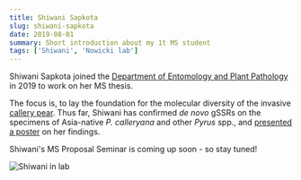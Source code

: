 ```yaml
---
title: Shiwani Sapkota
slug: shiwani-sapkota
date: 2019-08-01
summary: Short introduction about my 1t MS student
tags: ['Shiwani', 'Nowicki lab']
---
```


Shiwani Sapkota joined the [Department of Entomology and Plant Pathology](https://epp.tennessee.edu) in 2019 to work on her MS thesis. 

The focus is, to lay the foundation for the molecular diversity of the invasive [callery pear](/projects/asian-callery-pear/). Thus far, Shiwani has confirmed *de&nbsp;novo* gSSRs on the specimens of Asia-native *P.&nbsp;calleryana* and other *Pyrus* spp., and [presented a poster](/news/invasive-species-forum/) on her findings.

Shiwani's MS Proposal Seminar is coming up soon - so stay tuned!

![Shiwani in lab](./nowicki17.jpg)